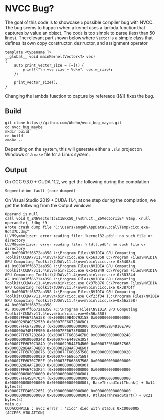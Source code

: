 # NVCC Bug? 
The goal of this code is to showcase a possible compiler bug with NVCC. The bug seems to happen when a kernel uses a lambda function that captures by value an object. The code is too simple to parse (less than 50 lines). The relevant part shown below where `Vector` is a simple class that defines its own copy constructor, destructor, and assignment operator 

```
template <typename T>
__global__ void mainKernel(Vector<T> vec)
{    
    auto print_vector_size = [=]() {
        printf("\n vec size = %d\n", vec.m_size);
    };

    print_vector_size();    
}
```
Changing the lambda function to capture by reference ([&]) fixes the bug. 


## Build 
```
git clone https://github.com/Ahdhn/nvcc_bug_maybe.git
cd nvcc_bug_maybe
mkdir build
cd build 
cmake ..
```
Depending on the system, this will generate either a `.sln` project on Windows or a `make` file for a Linux system. 

## Output
On GCC 9.3.0 + CUDA 11.2, we get the following during the compilation 
```
Segmentation fault (core dumped)
```

On Visual Studio 2019 + CUDA 11.4, at one step during the compilation, we get the following from the Output windows 
```
Operand is null
call void @_ZN6VectorIiEC1ERKS0_(%struct._Z6VectorIiE* %tmp, <null operand!>), !dbg !9
Wrote crash dump file "C:\Users\engah\AppData\Local\Temp\cicc.exe-9d437b.dmp"
LLVMSymbolizer: error reading file: 'kernel32.pdb': no such file or directory
LLVMSymbolizer: error reading file: 'ntdll.pdb': no such file or directory
#0 0x00007ff6672aa358 C:\Program Files\NVIDIA GPU Computing Toolkit\CUDA\v11.4\nvvm\bin\cicc.exe 0x56a358 C:\Program Files\NVIDIA GPU Computing Toolkit\CUDA\v11.4\nvvm\bin\cicc.exe 0x5408c8
#1 0x00007ff6672aa358 C:\Program Files\NVIDIA GPU Computing Toolkit\CUDA\v11.4\nvvm\bin\cicc.exe 0x542849 C:\Program Files\NVIDIA GPU Computing Toolkit\CUDA\v11.4\nvvm\bin\cicc.exe 0x38384d
#2 0x00007ff6672aa358 C:\Program Files\NVIDIA GPU Computing Toolkit\CUDA\v11.4\nvvm\bin\cicc.exe 0x37b876 C:\Program Files\NVIDIA GPU Computing Toolkit\CUDA\v11.4\nvvm\bin\cicc.exe 0x387bff
#3 0x00007ff6672aa358 C:\Program Files\NVIDIA GPU Computing Toolkit\CUDA\v11.4\nvvm\bin\cicc.exe 0xf23f34 (C:\Program Files\NVIDIA GPU Computing Toolkit\CUDA\v11.4\nvvm\bin\cicc.exe+0x56a358)
#4 0x00007ff6672aa358
#5 0x00007ff6672aa358 (C:\Program Files\NVIDIA GPU Computing Toolkit\CUDA\v11.4\nvvm\bin\cicc.exe+0x56a358)
0x00007FF6672AA358 (0x0000029B4D792158 0x0000000000000006 0x0000029B4CE62530 0x00007FF66728088C)
0x00007FF6672808C8 (0x0000000000000000 0x0000029B4D10E7A0 0x000000A74E1FE9E0 0x00007FF6673F0000)
0x00007FF667282849 (0x00007FF6686487D0 0x0000000000000248 0x0000000000000248 0x00007FFE4492A305)
0x00007FF6670C384D (0x0000029B4AFD4B60 0x00007FF668657568 0x0000029B4AFD4B60 0x0000029B4AFD4B60)
0x00007FF6670BB876 (0x00007FF668657568 0x0000000000000020 0x0000000000000020 0x00007FF668657568)
0x00007FF6670C7BFF (0x00007FF668657568 0x0000000000000000 0x0000029B4AFEB080 0x0000000000000000)
0x00007FF667C63F34 (0x0000000000000000 0x0000000000000000 0x0000000000000000 0x0000000000000000)
0x00007FFE45B47034 (0x0000000000000000 0x0000000000000000 0x0000000000000000 0x0000000000000000), BaseThreadInitThunk() + 0x14 bytes(s)
0x00007FFE46BC2651 (0x0000000000000000 0x0000000000000000 0x0000000000000000 0x0000000000000000), RtlUserThreadStart() + 0x21 bytes(s)
main.cu
CUDACOMPILE : nvcc error : 'cicc' died with status 0xC0000005 (ACCESS_VIOLATION)
```

